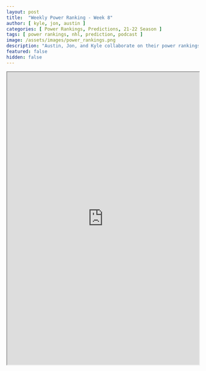 ```yaml
---
layout: post
title:  "Weekly Power Ranking - Week 8"
author: [ kyle, jon, austin ]
categories: [ Power Rankings, Predictions, 21-22 Season ]
tags: [ power rankings, nhl, prediction, podcast ]
image: /assets/images/power_rankings.png
description: "Austin, Jon, and Kyle collaborate on their power rankings for week 8 of the NHL 2021 season."
featured: false
hidden: false
---
```


<iframe src="https://docs.google.com/spreadsheets/d/e/2PACX-1vQvrOwAHwyBN9p_aeKqtfJBQHWpuchnVDHlxyQMZDHN0rhq1VWMv4ftg62CBEJjFK7Fa_FnyZta4k5V/pubhtml?gid=0&amp;single=true&amp;widget=true&amp;headers=false"  width="100%" height="770"></iframe>
